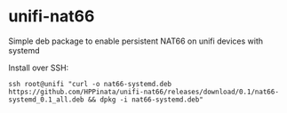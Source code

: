 # unifi-nat66
Simple deb package to enable persistent NAT66 on unifi devices with systemd

Install over SSH:
```
ssh root@unifi "curl -o nat66-systemd.deb https://github.com/HPPinata/unifi-nat66/releases/download/0.1/nat66-systemd_0.1_all.deb && dpkg -i nat66-systemd.deb"
```
